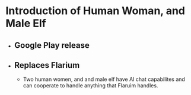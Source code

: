 # Introduction of Human Woman, and Male Elf
  - ## Google Play release
  - ## Replaces Flarium
    * Two human women, and and male elf have AI chat capabilites and can cooperate to handle anything that Flaruim handles.

